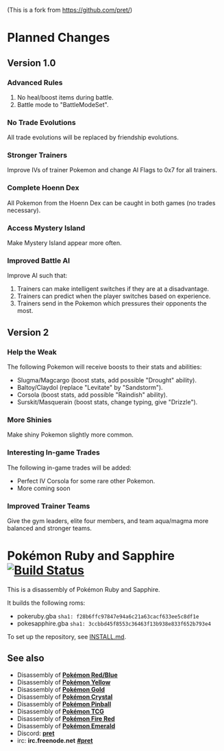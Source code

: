 (This is a fork from https://github.com/pret/)

# Planned Changes

## Version 1.0

### Advanced Rules
1) No heal/boost items during battle.
2) Battle mode to "BattleModeSet".

### No Trade Evolutions
All trade evolutions will be replaced by friendship evolutions.

### Stronger Trainers
Improve IVs of trainer Pokemon and change AI Flags to 0x7 for all trainers.

### Complete Hoenn Dex
All Pokemon from the Hoenn Dex can be caught in both games (no trades necessary).

### Access Mystery Island
Make Mystery Island appear more often.

### Improved Battle AI
Improve AI such that:
1) Trainers can make intelligent switches if they are at a disadvantage.
2) Trainers can predict when the player switches based on experience.
3) Trainers send in the Pokemon which pressures their opponents the most.

## Version 2

### Help the Weak
The following Pokemon will receive boosts to their stats and abilities:
- Slugma/Magcargo (boost stats, add possible "Drought" ability).
- Baltoy/Claydol (replace "Levitate" by "Sandstorm").
- Corsola (boost stats, add possible "Raindish" ability).
- Surskit/Masquerain (boost stats, change typing, give "Drizzle").

### More Shinies
Make shiny Pokemon slightly more common.

### Interesting In-game Trades
The following in-game trades will be added:
- Perfect IV Corsola for some rare other Pokemon.
- More coming soon

### Improved Trainer Teams
Give the gym leaders, elite four members, and team aqua/magma more balanced and stronger teams.


# Pokémon Ruby and Sapphire [![Build Status][travis-badge]][travis]

This is a disassembly of Pokémon Ruby and Sapphire.

It builds the following roms:

* pokeruby.gba `sha1: f28b6ffc97847e94a6c21a63cacf633ee5c8df1e`
* pokesapphire.gba `sha1: 3ccbbd45f8553c36463f13b938e833f652b793e4`

To set up the repository, see [INSTALL.md](INSTALL.md).

## See also

* Disassembly of [**Pokémon Red/Blue**][pokered]
* Disassembly of [**Pokémon Yellow**][pokeyellow]
* Disassembly of [**Pokémon Gold**][pokegold]
* Disassembly of [**Pokémon Crystal**][pokecrystal]
* Disassembly of [**Pokémon Pinball**][pokepinball]
* Disassembly of [**Pokémon TCG**][poketcg]
* Disassembly of [**Pokémon Fire Red**][pokefirered]
* Disassembly of [**Pokémon Emerald**][pokeemerald]
* Discord: [**pret**][Discord]
* irc: **irc.freenode.net** [**#pret**][irc]

[pokered]: https://github.com/pret/pokered
[pokeyellow]: https://github.com/pret/pokeyellow
[pokegold]: https://github.com/pret/pokegold
[pokecrystal]: https://github.com/pret/pokecrystal
[pokepinball]: https://github.com/pret/pokepinball
[poketcg]: https://github.com/pret/poketcg
[pokefirered]: https://github.com/pret/pokefirered
[pokeemerald]: https://github.com/pret/pokeemerald
[Discord]: https://discord.gg/d5dubZ3
[irc]: https://kiwiirc.com/client/irc.freenode.net/?#pret
[travis]: https://travis-ci.org/pret/pokeruby
[travis-badge]: https://travis-ci.org/pret/pokeruby.svg?branch=master
